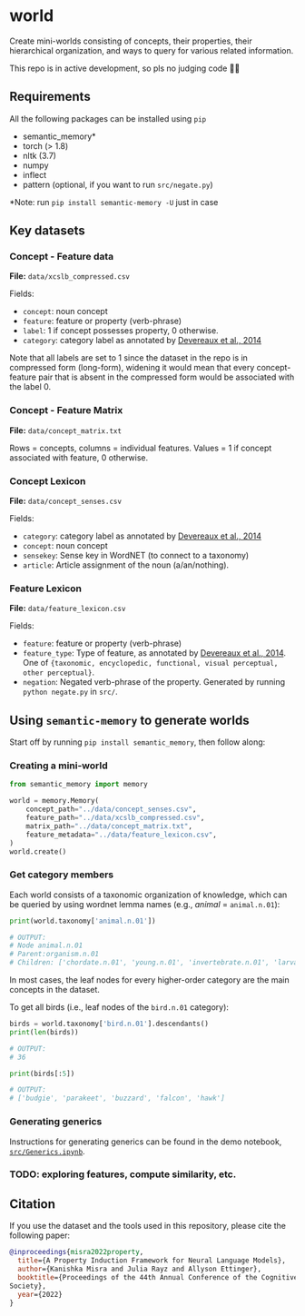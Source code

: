 # world

Create mini-worlds consisting of concepts, their properties, their hierarchical organization, and ways to query for various related information.

This repo is in active development, so pls no judging code :face_in_clouds:	

## Requirements

All the following packages can be installed using `pip`

- semantic_memory*
- torch (> 1.8)
- nltk (3.7)
- numpy
- inflect
- pattern (optional, if you want to run `src/negate.py`)

*Note: run `pip install semantic-memory -U` just in case


## Key datasets

<!-- - Concept-feature data: `data/xcslb_compressed`
    - **Format:** `concept, feature, label, category`
- Concept feature data but in matrix form: `data/concept_matrix.txt`
- Concept Lexicon: `data/concept_senses.csv`
- Feature Metadata: `data/feature_lexicon.csv` -->

### Concept - Feature data

**File:** `data/xcslb_compressed.csv`

Fields:
- `concept`: noun concept
- `feature`: feature or property (verb-phrase)
- `label`: 1 if concept possesses property, 0 otherwise.
- `category`: category label as annotated by [Devereaux et al., 2014](https://link.springer.com/article/10.3758/s13428-013-0420-4)

Note that all labels are set to 1 since the dataset in the repo is in compressed form (long-form), widening it would mean that every concept-feature pair that is absent in the compressed form would be associated with the label 0.

### Concept - Feature Matrix

**File:** `data/concept_matrix.txt`

Rows = concepts, columns = individual features. Values = 1 if concept associated with feature, 0 otherwise.

### Concept Lexicon

**File:** `data/concept_senses.csv`

Fields:
- `category`: category label as annotated by [Devereaux et al., 2014](https://link.springer.com/article/10.3758/s13428-013-0420-4)
- `concept`: noun concept
- `sensekey`: Sense key in WordNET (to connect to a taxonomy)
- `article`: Article assignment of the noun (a/an/nothing).

### Feature Lexicon

**File:** `data/feature_lexicon.csv`

Fields:
- `feature`: feature or property (verb-phrase)
- `feature_type`: Type of feature, as annotated by [Devereaux et al., 2014](https://link.springer.com/article/10.3758/s13428-013-0420-4). One of `{taxonomic, encyclopedic, functional, visual perceptual, other perceptual}`.
- `negation`: Negated verb-phrase of the property. Generated by running `python negate.py` in `src/`.


## Using `semantic-memory` to generate worlds

Start off by running `pip install semantic_memory`, then follow along:

### Creating a mini-world

```py
from semantic_memory import memory

world = memory.Memory(
    concept_path="../data/concept_senses.csv",
    feature_path="../data/xcslb_compressed.csv",
    matrix_path="../data/concept_matrix.txt",
    feature_metadata="../data/feature_lexicon.csv",
)
world.create()
```

### Get category members

Each world consists of a taxonomic organization of knowledge, which can be 
queried by using wordnet lemma names (e.g., *animal* = `animal.n.01`):

```py
print(world.taxonomy['animal.n.01'])

# OUTPUT:
# Node animal.n.01
# Parent:organism.n.01
# Children: ['chordate.n.01', 'young.n.01', 'invertebrate.n.01', 'larva.n.01']

```
In most cases, the leaf nodes for every higher-order category are the main concepts in the dataset.

To get all birds (i.e., leaf nodes of the `bird.n.01` category):
```py
birds = world.taxonomy['bird.n.01'].descendants()
print(len(birds))

# OUTPUT:
# 36

print(birds[:5])

# OUTPUT:
# ['budgie', 'parakeet', 'buzzard', 'falcon', 'hawk']
```

### Generating generics

Instructions for generating generics can be found in the demo notebook, [`src/Generics.ipynb`](src/Generics.ipynb).

### TODO: exploring features, compute similarity, etc.


## Citation

If you use the dataset and the tools used in this repository, please cite the following paper:
```bibtex
@inproceedings{misra2022property,
  title={A Property Induction Framework for Neural Language Models},
  author={Kanishka Misra and Julia Rayz and Allyson Ettinger},
  booktitle={Proceedings of the 44th Annual Conference of the Cognitive Science
Society},
  year={2022}
}
```